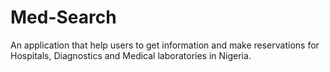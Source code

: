 # Med-Search
An application that help users to get information and make reservations for Hospitals, Diagnostics and Medical laboratories in Nigeria.
